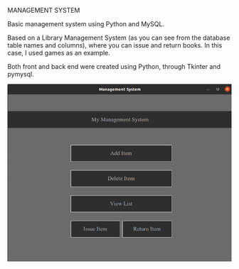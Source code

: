 MANAGEMENT SYSTEM

Basic management system using Python and MySQL.

Based on a Library Management System (as you can see from the database table names and columns), where you can issue and return books.
In this case, I used games as an example.

Both front and back end were created using Python, through Tkinter and pymysql.

![alt text](https://github.com/lpegs/management-system/blob/main/images/mainscreen.png?raw=true)
